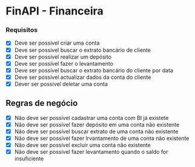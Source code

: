 # FinAPI  - Financeira

### Requisitos
- [x] Deve ser possível criar uma conta
- [x] Deve ser possível buscar o extrato bancário de cliente
- [x] Deve ser possível realizar um depósito
- [x] Deve ser possível fazer o levantamento
- [x] Deve ser possível buscar o extrato bancário do cliente por data
- [x] Deve ser possível actualizar dados da conta do cliente
- [x] Dever ser possível deletar uma conta

## Regras de negócio

- [x] Não deve ser possível cadastrar uma conta com BI já existete
- [x] Não deve ser possível fazer depósito em uma conta não existente
- [x] Não deve ser possível buscar extrato de uma conta não existente
- [x] Não deve ser possível fazer lrvantamento de uma conta não existente
- [x] Não deve ser possível excluir uma conta não existente
- [x] Não deve ser possível fazer levantamento quando o saldo for insuficiente